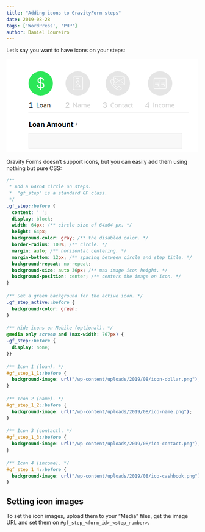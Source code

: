 ```yaml
---
title: "Adding icons to GravityForm steps"
date: 2019-08-28
tags: ['WordPress', 'PHP']
author: Daniel Loureiro
---
```

Let’s say you want to have icons on your steps:
<!-- more -->

![GravityForms Steps with icons](./step-icons.png)

Gravity Forms doesn’t support icons, but you can easily add them using nothing but pure CSS:

```css
/**
 * Add a 64x64 circle on steps.
 *  "gf_step" is a standard GF class.
 */
.gf_step::before {
  content: ' ';
  display: block;
  width: 64px; /** circle size of 64x64 px. */
  height: 64px;
  background-color: gray; /** the disabled color. */
  border-radius: 100%; /** circle. */
  margin: auto; /** horizontal centering. */
  margin-bottom: 12px; /** spacing between circle and step title. */
  background-repeat: no-repeat;
  background-size: auto 36px; /** max image icon height. */
  background-position: center; /** centers the image on icon. */
}

/** Set a green background for the active icon. */
.gf_step_active::before {
  background-color: green;
}

/** Hide icons on Mobile (optional). */
@media only screen and (max-width: 767px) {
.gf_step::before {
  display: none;
}}

/** Icon 1 (loan). */
#gf_step_1_1::before {
  background-image: url("/wp-content/uploads/2019/08/icon-dollar.png");
}

/** Icon 2 (name). */
#gf_step_1_2::before {
  background-image: url("/wp-content/uploads/2019/08/ico-name.png");
}

/** Icon 3 (contact). */
#gf_step_1_3::before {
  background-image: url("/wp-content/uploads/2019/08/ico-contact.png");
}

/** Icon 4 (income). */
#gf_step_1_4::before {
  background-image: url("/wp-content/uploads/2019/08/ico-cashbook.png");
}
```

## Setting icon images

To set the icon images, upload them to your “Media” files, get the image URL and set them on `#gf_step_<form_id>_<step_number>`.
